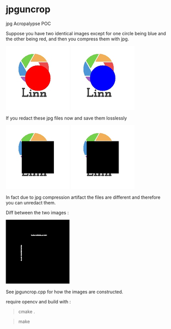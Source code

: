 # jpguncrop
jpg Acropalypse POC

Suppose you have two identical images except for one circle being blue and the other being red, and then you compress them with jpg.

![redcircle.jpg](redcircle.jpg?raw=true)
![bluecircle.jpg](bluecircle.jpg?raw=true)

If you redact these jpg files now and save them losslessly

![croppedred.png](croppedred.png?raw=true)
![croppedblue.png](croppedblue.png?raw=true)

In fact due to jpg compression artifact the files are different and therefore you can unredact them.

Diff between the two images :

![Pixel wise diff](diff.png?raw=true)

See jpguncrop.cpp for how the images are constructed.

require opencv and build with :
> cmake .

> make
